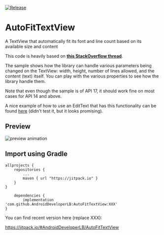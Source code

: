 [![Release](https://img.shields.io/github/release/AndroidDeveloperLB/AutoFitTextView.svg?style=flat)](https://jitpack.io/#AndroidDeveloperLB/AutoFitTextView)

AutoFitTextView
===============

A TextView that automatically fit its font and line count based on its available size and content

This code is heavily based on [**this StackOverflow thread**][1].

The sample shows how the library can handle various parameters being changed on the TextView: width, height, number of lines allowed, and the content (text) itself. You can play with the various properties to see how the library handle them.

Note that even though the sample is of API 17, it should work fine on most cases for API 14 and above.

A nice example of how to use an EditText that has this functionality can be found [here][4] (didn't test it, but it looks promising).

Preview
--
![preview animation][2]

Import using Gradle
--

	allprojects {
		repositories {
			...
			maven { url "https://jitpack.io" }
		}
	}
	
		dependencies {
	        implementation 'com.github.AndroidDeveloperLB:AutoFitTextView:XXX'
	}

You can find recent version here (replace XXX):

https://jitpack.io/#AndroidDeveloperLB/AutoFitTextView


  [1]: http://stackoverflow.com/questions/16017165/auto-fit-textview-for-android/21851239
  [2]: https://raw.githubusercontent.com/AndroidDeveloperLB/AutoFitTextView/master/animationPreview.gif
  [4]: https://viksaaskool.wordpress.com/2014/11/16/using-auto-resize-to-fit-edittext-in-android/

